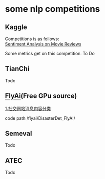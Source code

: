 # some nlp competitions 

## Kaggle
Competitions is as follows:  
[Sentiment Analysis on Movie Reviews](https://www.kaggle.com/c/sentiment-analysis-on-movie-reviews)

Some metrics get on this competition: To Do 


## TianChi 
Todo

   


## [FlyAi]( https://www.flyai.com)(Free GPu source)

[1.社交网站消息内容分类]( https://www.flyai.com/d/DisasterDet)    
 
 code path /flyai/DisasterDet_FlyAI/



## Semeval
Todo

## ATEC
Todo
